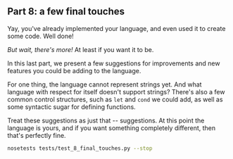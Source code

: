 ## Part 8: a few final touches

Yay, you've already implemented your language, and even used it to create some code. Well done!

*But wait, there's more!* At least if you want it to be. 

In this last part, we present a few suggestions for improvements and new features you could be adding to the language.

For one thing, the language cannot represent strings yet. 
And what language with respect for itself doesn't support strings? 
There's also a few common control structures, such as `let` and `cond` we could add, as well as some syntactic sugar for defining functions.

Treat these suggestions as just that -- suggestions. 
At this point the language is yours, and if you want something completely different, then that's perfectly fine.


```bash
nosetests tests/test_8_final_touches.py --stop
```
